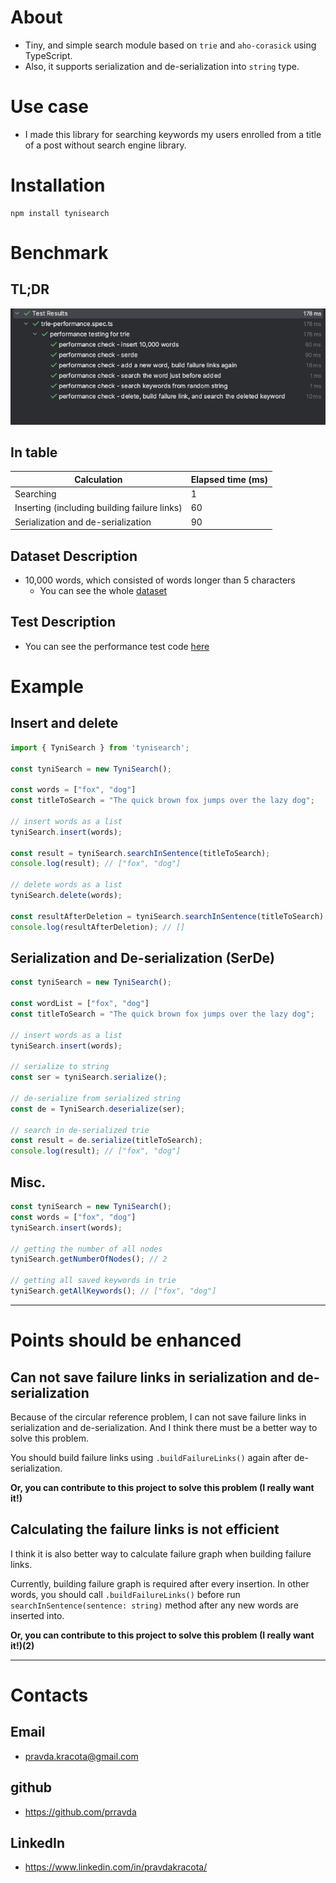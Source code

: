 # About
- Tiny, and simple search module based on `trie` and `aho-corasick` using TypeScript. 
- Also, it supports serialization and de-serialization into `string` type.

# Use case
- I made this library for searching keywords my users enrolled from a title of a post without search engine library.

# Installation
```shell
npm install tynisearch
```

# Benchmark
## TL;DR
![result-of-dataset](./statics/result-of-benchmark.png)

## In table
| **Calculation**                              | **Elapsed time (ms)** |
|----------------------------------------------|-----------------------|
| Searching                                    | 1                     |
| Inserting (including building failure links) | 60                    |
| Serialization and de-serialization           | 90                    |
## Dataset Description
- 10,000 words, which consisted of words longer than 5 characters
  - You can see the whole [dataset](./test/dataset.txt)
## Test Description
- You can see the performance test code [here](./test/tynisearch-performance.spec.ts)



# Example
## Insert and delete
```typescript
import { TyniSearch } from 'tynisearch';

const tyniSearch = new TyniSearch();

const words = ["fox", "dog"]
const titleToSearch = "The quick brown fox jumps over the lazy dog";

// insert words as a list
tyniSearch.insert(words);

const result = tyniSearch.searchInSentence(titleToSearch); 
console.log(result); // ["fox", "dog"]

// delete words as a list
tyniSearch.delete(words);

const resultAfterDeletion = tyniSearch.searchInSentence(titleToSearch);
console.log(resultAfterDeletion); // []
```

## Serialization and De-serialization (SerDe)
```typescript
const tyniSearch = new TyniSearch();

const wordList = ["fox", "dog"]
const titleToSearch = "The quick brown fox jumps over the lazy dog";

// insert words as a list
tyniSearch.insert(words);

// serialize to string
const ser = tyniSearch.serialize();

// de-serialize from serialized string
const de = TyniSearch.deserialize(ser);

// search in de-serialized trie
const result = de.serialize(titleToSearch);
console.log(result); // ["fox", "dog"]
```

## Misc.
```typescript
const tyniSearch = new TyniSearch();
const words = ["fox", "dog"]
tyniSearch.insert(words);

// getting the number of all nodes
tyniSearch.getNumberOfNodes(); // 2

// getting all saved keywords in trie
tyniSearch.getAllKeywords(); // ["fox", "dog"]

```

---

# Points should be enhanced
## Can not save failure links in serialization and de-serialization
Because of the circular reference problem, I can not save failure links in serialization and de-serialization. And I think there must be a better way to solve this problem.

You should build failure links using `.buildFailureLinks()` again after de-serialization.

**Or, you can contribute to this project to solve this problem (I really want it!)**

## Calculating the failure links is not efficient
I think it is also better way to calculate failure graph when building failure links. 

Currently, building failure graph is required after every insertion. In other words, you should call `.buildFailureLinks()` before run `searchInSentence(sentence: string)` method after any new words are inserted into.

**Or, you can contribute to this project to solve this problem (I really want it!)(2)**

---

# Contacts
## Email
- pravda.kracota@gmail.com
## github
- https://github.com/prravda
## LinkedIn
- https://www.linkedin.com/in/pravdakracota/